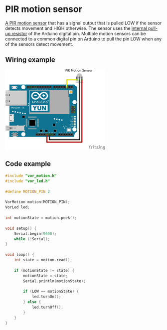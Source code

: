 # PIR motion sensor

[A PIR motion sensor](https://www.sparkfun.com/products/13285) that has a signal output that is pulled LOW if the sensor detects movement and HIGH otherwise. The sensor uses the [internal pull-up resistor](https://www.arduino.cc/en/Tutorial/InputPullupSerial) of the Arduino digital pin. Multiple motion sensors can be connected to a common digital pin on Arduino to pull the pin LOW when any of the sensors detect movement.

## Wiring example

<img src="motion_bb.png" width="320">

## Code example

```cpp
#include "vor_motion.h"
#include "vor_led.h"

#define MOTION_PIN 2

VorMotion motion(MOTION_PIN);
VorLed led;

int motionState = motion.peek();

void setup() {
    Serial.begin(9600);
    while (!Serial);
}

void loop() {
    int state = motion.read();

    if (motionState != state) {
        motionState = state;
        Serial.println(motionState);

        if (LOW == motionState) {
            led.turnOn();
        } else {
            led.turnOff();
        }
    }
}
```
